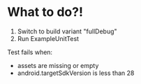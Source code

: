 # What to do?!

1. Switch to build variant "fullDebug"
1. Run ExampleUnitTest

Test fails when:
- assets are missing or empty
- android.targetSdkVersion is less than 28
